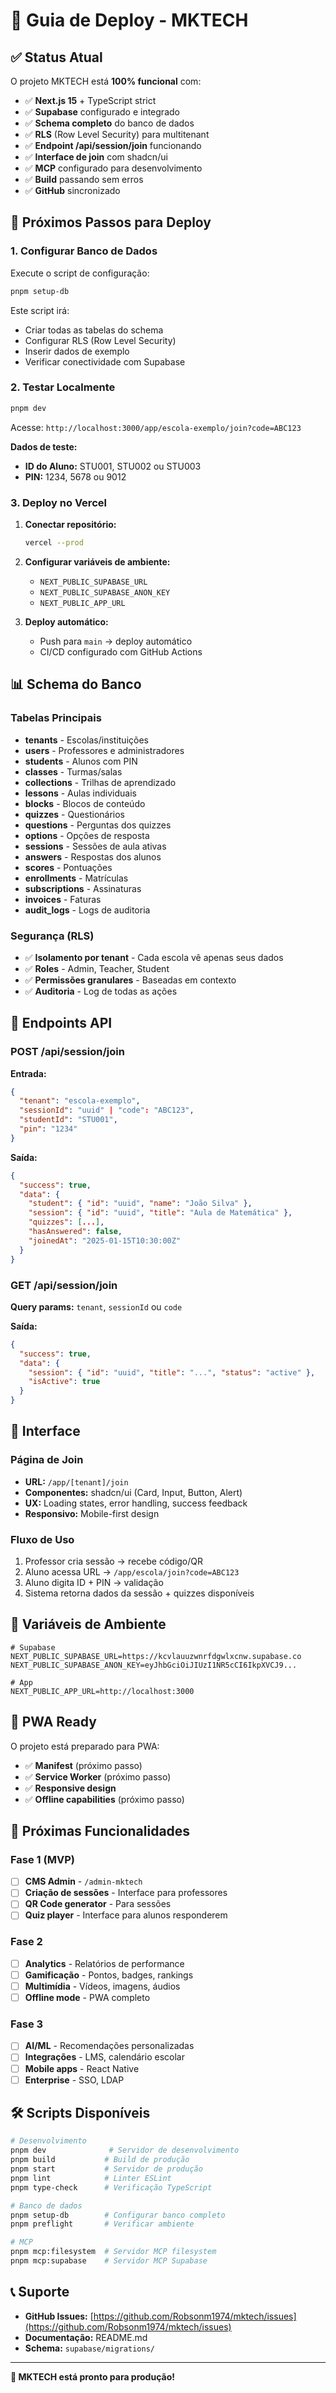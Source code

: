 # 🚀 Guia de Deploy - MKTECH

## ✅ Status Atual

O projeto MKTECH está **100% funcional** com:

- ✅ **Next.js 15** + TypeScript strict
- ✅ **Supabase** configurado e integrado
- ✅ **Schema completo** do banco de dados
- ✅ **RLS** (Row Level Security) para multitenant
- ✅ **Endpoint /api/session/join** funcionando
- ✅ **Interface de join** com shadcn/ui
- ✅ **MCP** configurado para desenvolvimento
- ✅ **Build** passando sem erros
- ✅ **GitHub** sincronizado

## 🎯 Próximos Passos para Deploy

### 1. Configurar Banco de Dados

Execute o script de configuração:

```bash
pnpm setup-db
```

Este script irá:
- Criar todas as tabelas do schema
- Configurar RLS (Row Level Security)
- Inserir dados de exemplo
- Verificar conectividade com Supabase

### 2. Testar Localmente

```bash
pnpm dev
```

Acesse: `http://localhost:3000/app/escola-exemplo/join?code=ABC123`

**Dados de teste:**
- **ID do Aluno:** STU001, STU002 ou STU003
- **PIN:** 1234, 5678 ou 9012

### 3. Deploy no Vercel

1. **Conectar repositório:**
   ```bash
   vercel --prod
   ```

2. **Configurar variáveis de ambiente:**
   - `NEXT_PUBLIC_SUPABASE_URL`
   - `NEXT_PUBLIC_SUPABASE_ANON_KEY`
   - `NEXT_PUBLIC_APP_URL`

3. **Deploy automático:**
   - Push para `main` → deploy automático
   - CI/CD configurado com GitHub Actions

## 📊 Schema do Banco

### Tabelas Principais

- **tenants** - Escolas/instituições
- **users** - Professores e administradores
- **students** - Alunos com PIN
- **classes** - Turmas/salas
- **collections** - Trilhas de aprendizado
- **lessons** - Aulas individuais
- **blocks** - Blocos de conteúdo
- **quizzes** - Questionários
- **questions** - Perguntas dos quizzes
- **options** - Opções de resposta
- **sessions** - Sessões de aula ativas
- **answers** - Respostas dos alunos
- **scores** - Pontuações
- **enrollments** - Matrículas
- **subscriptions** - Assinaturas
- **invoices** - Faturas
- **audit_logs** - Logs de auditoria

### Segurança (RLS)

- ✅ **Isolamento por tenant** - Cada escola vê apenas seus dados
- ✅ **Roles** - Admin, Teacher, Student
- ✅ **Permissões granulares** - Baseadas em contexto
- ✅ **Auditoria** - Log de todas as ações

## 🔧 Endpoints API

### POST /api/session/join

**Entrada:**
```json
{
  "tenant": "escola-exemplo",
  "sessionId": "uuid" | "code": "ABC123",
  "studentId": "STU001",
  "pin": "1234"
}
```

**Saída:**
```json
{
  "success": true,
  "data": {
    "student": { "id": "uuid", "name": "João Silva" },
    "session": { "id": "uuid", "title": "Aula de Matemática" },
    "quizzes": [...],
    "hasAnswered": false,
    "joinedAt": "2025-01-15T10:30:00Z"
  }
}
```

### GET /api/session/join

**Query params:** `tenant`, `sessionId` ou `code`

**Saída:**
```json
{
  "success": true,
  "data": {
    "session": { "id": "uuid", "title": "...", "status": "active" },
    "isActive": true
  }
}
```

## 🎨 Interface

### Página de Join

- **URL:** `/app/[tenant]/join`
- **Componentes:** shadcn/ui (Card, Input, Button, Alert)
- **UX:** Loading states, error handling, success feedback
- **Responsivo:** Mobile-first design

### Fluxo de Uso

1. Professor cria sessão → recebe código/QR
2. Aluno acessa URL → `/app/escola/join?code=ABC123`
3. Aluno digita ID + PIN → validação
4. Sistema retorna dados da sessão + quizzes disponíveis

## 🔐 Variáveis de Ambiente

```env
# Supabase
NEXT_PUBLIC_SUPABASE_URL=https://kcvlauuzwnrfdgwlxcnw.supabase.co
NEXT_PUBLIC_SUPABASE_ANON_KEY=eyJhbGciOiJIUzI1NR5cCI6IkpXVCJ9...

# App
NEXT_PUBLIC_APP_URL=http://localhost:3000
```

## 📱 PWA Ready

O projeto está preparado para PWA:

- ✅ **Manifest** (próximo passo)
- ✅ **Service Worker** (próximo passo)
- ✅ **Responsive design**
- ✅ **Offline capabilities** (próximo passo)

## 🚀 Próximas Funcionalidades

### Fase 1 (MVP)
- [ ] **CMS Admin** - `/admin-mktech`
- [ ] **Criação de sessões** - Interface para professores
- [ ] **QR Code generator** - Para sessões
- [ ] **Quiz player** - Interface para alunos responderem

### Fase 2
- [ ] **Analytics** - Relatórios de performance
- [ ] **Gamificação** - Pontos, badges, rankings
- [ ] **Multimídia** - Vídeos, imagens, áudios
- [ ] **Offline mode** - PWA completo

### Fase 3
- [ ] **AI/ML** - Recomendações personalizadas
- [ ] **Integrações** - LMS, calendário escolar
- [ ] **Mobile apps** - React Native
- [ ] **Enterprise** - SSO, LDAP

## 🛠️ Scripts Disponíveis

```bash
# Desenvolvimento
pnpm dev              # Servidor de desenvolvimento
pnpm build           # Build de produção
pnpm start           # Servidor de produção
pnpm lint            # Linter ESLint
pnpm type-check      # Verificação TypeScript

# Banco de dados
pnpm setup-db        # Configurar banco completo
pnpm preflight       # Verificar ambiente

# MCP
pnpm mcp:filesystem  # Servidor MCP filesystem
pnpm mcp:supabase    # Servidor MCP Supabase
```

## 📞 Suporte

- **GitHub Issues:** [https://github.com/Robsonm1974/mktech/issues](https://github.com/Robsonm1974/mktech/issues)
- **Documentação:** README.md
- **Schema:** `supabase/migrations/`

---

**🎉 MKTECH está pronto para produção!**
